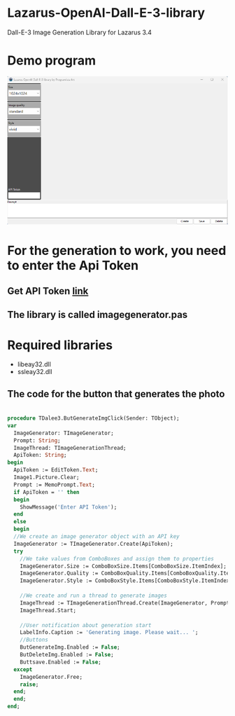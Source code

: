 # Lazarus-OpenAI-Dall-E-3-library
Dall-E-3 Image Generation Library for Lazarus 3.4
# Demo program
![alt](image/Dalle-3-ui.jpg)
# For the generation to work, you need to enter the Api Token
  ## Get API Token [link](https://platform.openai.com/docs/overview)
## The library is called imagegenerator.pas
# Required libraries
* libeay32.dll
* ssleay32.dll
## The code for the button that generates the photo
```pascal

procedure TDalee3.ButGenerateImgClick(Sender: TObject);
var
  ImageGenerator: TImageGenerator;
  Prompt: String;
  ImageThread: TImageGenerationThread;
  ApiToken: String;
begin
  ApiToken := EditToken.Text;
  Image1.Picture.Clear;
  Prompt := MemoPrompt.Text;
  if ApiToken = '' then
  begin
    ShowMessage('Enter API Token');
  end
  else
  begin
  //We create an image generator object with an API key
  ImageGenerator := TImageGenerator.Create(ApiToken);
  try
    //We take values from ComboBoxes and assign them to properties
    ImageGenerator.Size := ComboBoxSize.Items[ComboBoxSize.ItemIndex];
    ImageGenerator.Quality := ComboBoxQuality.Items[ComboBoxQuality.ItemIndex];
    ImageGenerator.Style := ComboBoxStyle.Items[ComboBoxStyle.ItemIndex];

    //We create and run a thread to generate images
    ImageThread := TImageGenerationThread.Create(ImageGenerator, Prompt, @ImageGenerationCompleted);
    ImageThread.Start;

    //User notification about generation start
    LabelInfo.Caption := 'Generating image. Please wait... ';
    //Buttons
    ButGenerateImg.Enabled := False;
    ButDeleteImg.Enabled := False;
    Buttsave.Enabled := False;
  except
    ImageGenerator.Free;
    raise;
  end;
  end;
end;
```



